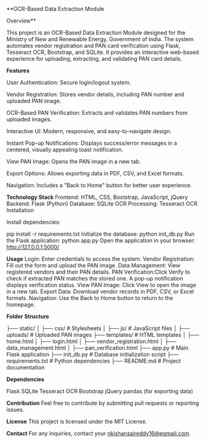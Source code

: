 **OCR-Based Data Extraction Module

Overview**

This project is an OCR-Based Data Extraction Module designed for the Ministry of New and Renewable Energy, Government of India. The system automates vendor registration and PAN card verification using Flask, Tesseract OCR, Bootstrap, and SQLite. It provides an interactive web-based experience for uploading, extracting, and validating PAN card details.

**Features**

User Authentication: Secure login/logout system.

Vendor Registration: Stores vendor details, including PAN number and uploaded PAN image.

OCR-Based PAN Verification: Extracts and validates PAN numbers from uploaded images.

Interactive UI: Modern, responsive, and easy-to-navigate design.

Instant Pop-up Notifications: Displays success/error messages in a centered, visually appealing toast notification.

View PAN Image: Opens the PAN image in a new tab.

Export Options: Allows exporting data in PDF, CSV, and Excel formats.

Navigation: Includes a "Back to Home" button for better user experience.

**Technology Stack**
Frontend: HTML, CSS, Bootstrap, JavaScript, jQuery
Backend: Flask (Python)
Database: SQLite
OCR Processing: Tesseract OCR
Installation

Install dependencies:

pip install -r requirements.txt
Initialize the database:
python init_db.py
Run the Flask application:
python app.py
Open the application in your browser:
http://127.0.0.1:5000/

**Usage**
Login: Enter credentials to access the system.
Vendor Registration: Fill out the form and upload the PAN image.
Data Management: View registered vendors and their PAN details.
PAN Verification:Click Verify to check if extracted PAN matches the stored one.
A pop-up notification displays verification status.
View PAN Image: Click View to open the image in a new tab.
Export Data: Download vendor records in PDF, CSV, or Excel formats.
Navigation: Use the Back to Home button to return to the homepage.

**Folder Structure**

├── static/
│   ├── css/           # Stylesheets
│   ├── js/            # JavaScript files
│   ├── uploads/       # Uploaded PAN images
├── templates/         # HTML templates
│   ├── home.html
│   ├── login.html
│   ├── vendor_registration.html
│   ├── data_management.html
│   ├── pan_verification.html
├── app.py             # Main Flask application
├── init_db.py         # Database initialization script
├── requirements.txt   # Python dependencies
├── README.md          # Project documentation

**Dependencies**

Flask
SQLite
Tesseract OCR
Bootstrap
jQuery
pandas (for exporting data)

**Contribution**
Feel free to contribute by submitting pull requests or reporting issues.

**License**
This project is licensed under the MIT License.

**Contact**
For any inquiries, contact your nkishansaireddy16@egmail.com.

